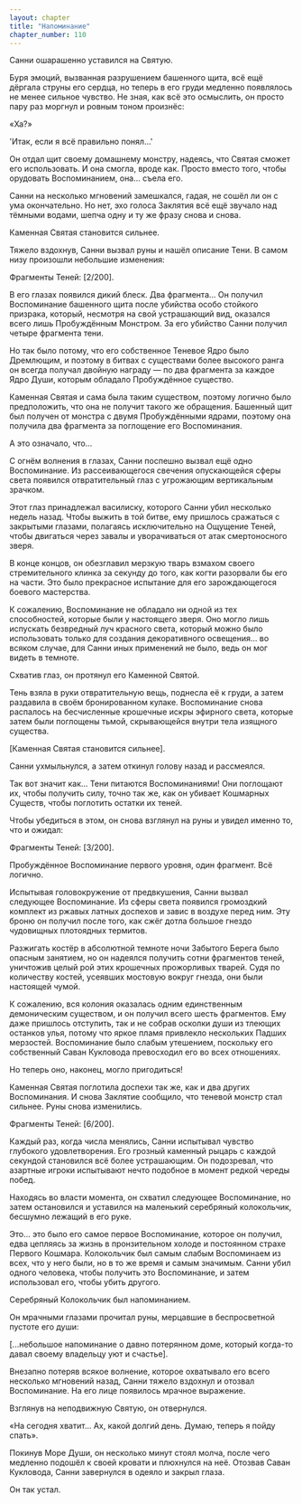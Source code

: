 ```yaml
---
layout: chapter
title: "Напоминание"
chapter_number: 110
---
```


Санни ошарашенно уставился на Святую.

Буря эмоций, вызванная разрушением башенного щита, всё ещё дёргала струны его сердца, но теперь в его груди медленно появлялось не менее сильное чувство. Не зная, как всё это осмыслить, он просто пару раз моргнул и ровным тоном произнёс:

«Ха?»

'Итак, если я всё правильно понял...'

Он отдал щит своему домашнему монстру, надеясь, что Святая сможет его использовать. И она смогла, вроде как. Просто вместо того, чтобы орудовать Воспоминанием, она... съела его.

Санни на несколько мгновений замешкался, гадая, не сошёл ли он с ума окончательно. Но нет, эхо голоса Заклятия всё ещё звучало над тёмными водами, шепча одну и ту же фразу снова и снова.

Каменная Святая становится сильнее.

Тяжело вздохнув, Санни вызвал руны и нашёл описание Тени. В самом низу произошли небольшие изменения:

Фрагменты Теней: [2/200].

В его глазах появился дикий блеск. Два фрагмента... Он получил Воспоминание башенного щита после убийства особо стойкого призрака, который, несмотря на свой устрашающий вид, оказался всего лишь Пробуждённым Монстром. За его убийство Санни получил четыре фрагмента тени.

Но так было потому, что его собственное Теневое Ядро было Дремлющим, и поэтому в битвах с существами более высокого ранга он всегда получал двойную награду — по два фрагмента за каждое Ядро Души, которым обладало Пробуждённое существо.

Каменная Святая и сама была таким существом, поэтому логично было предположить, что она не получит такого же обращения. Башенный щит был получен от монстра с двумя Пробуждёнными ядрами, поэтому она получила два фрагмента за поглощение его Воспоминания.

А это означало, что...

С огнём волнения в глазах, Санни поспешно вызвал ещё одно Воспоминание. Из рассеивающегося свечения опускающейся сферы света появился отвратительный глаз с угрожающим вертикальным зрачком.

Этот глаз принадлежал василиску, которого Санни убил несколько недель назад. Чтобы выжить в той битве, ему пришлось сражаться с закрытыми глазами, полагаясь исключительно на Ощущение Теней, чтобы двигаться через завалы и уворачиваться от атак смертоносного зверя.

В конце концов, он обезглавил мерзкую тварь взмахом своего стремительного клинка за секунду до того, как когти разорвали бы его на части. Это было прекрасное испытание для его зарождающегося боевого мастерства.

К сожалению, Воспоминание не обладало ни одной из тех способностей, которые были у настоящего зверя. Оно могло лишь испускать безвредный луч красного света, который можно было использовать только для создания декоративного освещения... во всяком случае, для Санни иных применений не было, ведь он мог видеть в темноте.

Схватив глаз, он протянул его Каменной Святой.

Тень взяла в руки отвратительную вещь, поднесла её к груди, а затем раздавила в своём бронированном кулаке. Воспоминание снова распалось на бесчисленные крошечные искры эфирного света, которые затем были поглощены тьмой, скрывающейся внутри тела изящного существа.

[Каменная Святая становится сильнее].

Санни ухмыльнулся, а затем откинул голову назад и рассмеялся.

Так вот значит как... Тени питаются Воспоминаниями! Они поглощают их, чтобы получить силу, точно так же, как он убивает Кошмарных Существ, чтобы поглотить остатки их теней.

Чтобы убедиться в этом, он снова взглянул на руны и увидел именно то, что и ожидал:

Фрагменты Теней: [3/200].

Пробуждённое Воспоминание первого уровня, один фрагмент. Всё логично.

Испытывая головокружение от предвкушения, Санни вызвал следующее Воспоминание. Из сферы света появился громоздкий комплект из ржавых латных доспехов и завис в воздухе перед ним. Эту броню он получил после того, как сжёг дотла большое гнездо чудовищных плотоядных термитов.

Разжигать костёр в абсолютной темноте ночи Забытого Берега было опасным занятием, но он надеялся получить сотни фрагментов теней, уничтожив целый рой этих крошечных прожорливых тварей. Судя по количеству костей, усеявших мостовую вокруг гнезда, они были настоящей чумой.

К сожалению, вся колония оказалась одним единственным демоническим существом, и он получил всего шесть фрагментов. Ему даже пришлось отступить, так и не собрав осколки души из тлеющих останков улья, потому что яркое пламя привлекло нескольких Падших мерзостей. Воспоминание было слабым утешением, поскольку его собственный Саван Кукловода превосходил его во всех отношениях.

Но теперь оно, наконец, могло пригодиться!

Каменная Святая поглотила доспехи так же, как и два других Воспоминания. И снова Заклятие сообщило, что теневой монстр стал сильнее. Руны снова изменились.

Фрагменты Теней: [6/200].

Каждый раз, когда числа менялись, Санни испытывал чувство глубокого удовлетворения. Его грозный каменный рыцарь с каждой секундой становился всё более устрашающим. Он подозревал, что азартные игроки испытывают нечто подобное в момент редкой череды побед.

Находясь во власти момента, он схватил следующее Воспоминание, но затем остановился и уставился на маленький серебряный колокольчик, бесшумно лежащий в его руке.

Это... это было его самое первое Воспоминание, которое он получил, едва цепляясь за жизнь в пронзительном холоде и постоянном страхе Первого Кошмара. Колокольчик был самым слабым Воспоминаем из всех, что у него были, но в то же время и самым значимым. Санни убил одного человека, чтобы получить это Воспоминание, и затем использовал его, чтобы убить другого.

Серебряный Колокольчик был напоминанием.

Он мрачными глазами прочитал руны, мерцавшие в беспросветной пустоте его души:

[...небольшое напоминание о давно потерянном доме, который когда-то давал своему владельцу уют и счастье].

Внезапно потеряв всякое волнение, которое охватывало его всего несколько мгновений назад, Санни тяжело вздохнул и отозвал Воспоминание. На его лице появилось мрачное выражение.

Взглянув на неподвижную Святую, он отвернулся.

«На сегодня хватит... Ах, какой долгий день. Думаю, теперь я пойду спать».

Покинув Море Души, он несколько минут стоял молча, после чего медленно подошёл к своей кровати и плюхнулся на неё. Отозвав Саван Кукловода, Санни завернулся в одеяло и закрыл глаза.

Он так устал.